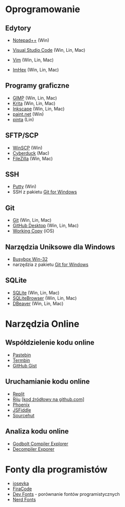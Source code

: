 # Oprogramowanie

## Edytory

* [Notepad++](https://notepad-plus-plus.org/) (Win)
* [Visual Studio Code](https://code.visualstudio.com/) (Win, Lin, Mac)
* [Vim](https://www.vim.org/download.php) (Win, Lin, Mac)

* [ImHex](https://github.com/WerWolv/ImHex) (Win, Lin, Mac)

## Programy graficzne

* [GIMP](https://www.gimp.org/) (Win, Lin, Mac)
* [Krita](https://krita.org/) (Win, Lin, Mac)
* [Inkscape](https://inkscape.org/) (Win, Lin, Mac)
* [paint.net](https://www.getpaint.net/) (Win)
* [pinta](https://www.pinta-project.com/) (Lin)


## SFTP/SCP

* [WinSCP](https://winscp.net) (Win)
* [Cyberduck](https://cyberduck.io/) (Mac)
* [FileZilla](https://filezilla-project.org/) (Win, Mac)

## SSH

* [Putty](https://www.chiark.greenend.org.uk/~sgtatham/putty/) (Win)
* SSH z pakietu [Git for Windows](https://git-scm.com/)

## Git

* [Git](https://git-scm.com/) (Win, Lin, Mac)
* [GitHub Desktop](https://desktop.github.com/) (Win, Lin, Mac)
* [Working Copy](https://apps.apple.com/us/app/working-copy-git-client/id896694807) (iOS)


## Narzędzia Uniksowe dla Windows

* [Busybox Win-32](https://frippery.org/busybox/)
* narzędzia z pakietu [Git for Windows](https://git-scm.com/)

## SQLite

* [SQLite](http://sqlite.org/index.html) (Win, Lin, Mac)
* [SQLiteBrowser](http://sqlitebrowser.org/) (Win, Lin, Mac)
* [DBeaver](https://dbeaver.io/) (Win, Lin, Mac)

# Narzędzia Online

## Współdzielenie kodu online

* [Pastebin](https://pastebin.com/)
* [Termbin](https://termbin.com/)
* [GitHub Gist](https://gist.github.com/)

## Uruchamianie kodu online

* [Replit](https://replit.com/)
* [Riju](https://riju.codes/) [[kod źródłowy na github.com]](https://github.com/radian-software/riju)
* [Phoenix](https://phcode.dev/)
* [JSFiddle](https://jsfiddle.net/)
* [Sourcehut](https://sourcehut.org/)

## Analiza kodu online

* [Godbolt Compiler Explorer](https://godbolt.org/)
* [Decompiler Exporer](https://dogbolt.org/)


# Fonty dla programistów

* [iosevka](https://typeof.net/Iosevka/)
* [FiraCode](https://github.com/tonsky/FiraCode#readme)
* [Dev Fonts](https://devfonts.gafi.dev/) - porównanie fontów programistycznych
* [Nerd Fonts](https://github.com/ryanoasis/nerd-fonts)

